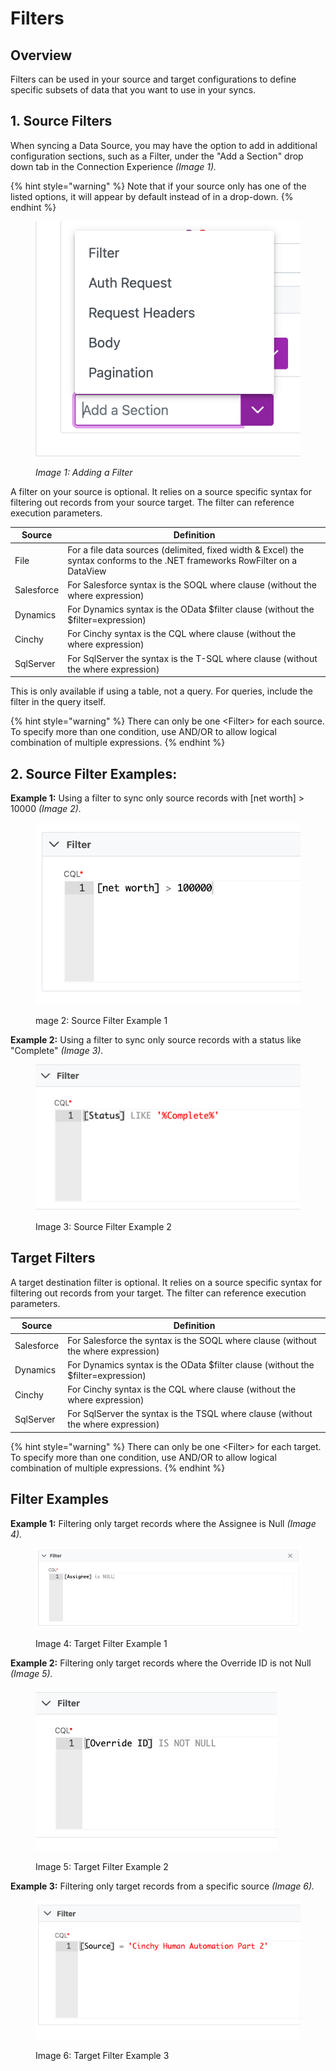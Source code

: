 # Filters

## Overview

Filters can be used in your source and target configurations to define specific subsets of data that you want to use in your syncs.

## 1. Source Filters

When syncing a Data Source, you may have the option to add in additional configuration sections, such as a Filter, under the "Add a Section" drop down tab in the Connection Experience _(Image 1)._

{% hint style="warning" %}
Note that if your source only has one of the listed options, it will appear by default instead of in a drop-down.
{% endhint %}

<figure><img src="../../../.gitbook/assets/image (279).png" alt=""><figcaption><p><em>Image 1: Adding a Filter</em></p></figcaption></figure>

A filter on your source is optional. It relies on a source specific syntax for filtering out records from your source target. The filter can reference execution parameters.

| Source     | Definition                                                                                                                  |
| ---------- | --------------------------------------------------------------------------------------------------------------------------- |
| File       | For a file data sources (delimited, fixed width & Excel) the syntax conforms to the .NET frameworks RowFilter on a DataView |
| Salesforce | For Salesforce syntax is the SOQL where clause (without the where expression)                                               |
| Dynamics   | For Dynamics syntax is the OData $filter clause (without the $filter=expression)                                            |
| Cinchy     | For Cinchy syntax is the CQL where clause (without the where expression)                                                    |
| SqlServer  | For SqlServer the syntax is the T-SQL where clause (without the where expression)                                           |

This is only available if using a table, not a query. For queries, include the filter in the query itself.&#x20;

{% hint style="warning" %}
There can only be one \<Filter>  for each source. To specify more than one condition, use AND/OR to allow logical combination of multiple expressions.
{% endhint %}

## 2. Source Filter Examples:

**Example 1:** Using a filter to sync only source records with \[net worth] > 10000 _(Image 2)._

<figure><img src="../../../.gitbook/assets/image (635).png" alt=""><figcaption><p>mage 2: Source Filter Example 1</p></figcaption></figure>

**Example 2:** Using a filter to sync only source records with a status like "Complete" _(Image 3)._

<figure><img src="../../../.gitbook/assets/image (209).png" alt=""><figcaption><p>Image 3: Source Filter Example 2</p></figcaption></figure>

## Target Filters

A target destination filter is optional. It relies on a source specific syntax for filtering out records from your target. The filter can reference execution parameters.

| Source     | Definition                                                                        |
| ---------- | --------------------------------------------------------------------------------- |
| Salesforce | For Salesforce the syntax is the SOQL where clause (without the where expression) |
| Dynamics   | For Dynamics syntax is the OData $filter clause (without the $filter=expression)  |
| Cinchy     | For Cinchy syntax is the CQL where clause (without the where expression)          |
| SqlServer  | For SqlServer the syntax is the TSQL where clause (without the where expression)  |

{% hint style="warning" %}
There can only be one \<Filter>  for each target. To specify more than one condition, use AND/OR to allow logical combination of multiple expressions.
{% endhint %}

## Filter Examples

**Example 1:** Filtering only target records where the Assignee is Null _(Image 4)._

<figure><img src="../../../.gitbook/assets/image (440).png" alt=""><figcaption><p>Image 4: Target Filter Example 1</p></figcaption></figure>

**Example 2:** Filtering only target records where the Override ID is not Null _(Image 5)._

<figure><img src="../../../.gitbook/assets/image (220).png" alt=""><figcaption><p>Image 5: Target Filter Example 2</p></figcaption></figure>

**Example 3:** Filtering only target records from a specific source _(Image 6)._

<figure><img src="../../../.gitbook/assets/image (218).png" alt=""><figcaption><p>Image 6: Target Filter Example 3</p></figcaption></figure>
